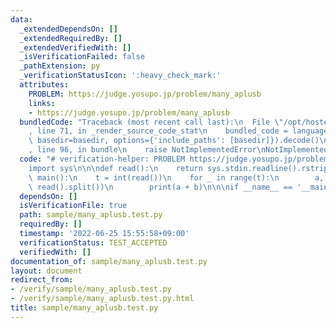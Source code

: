```yaml
---
data:
  _extendedDependsOn: []
  _extendedRequiredBy: []
  _extendedVerifiedWith: []
  _isVerificationFailed: false
  _pathExtension: py
  _verificationStatusIcon: ':heavy_check_mark:'
  attributes:
    PROBLEM: https://judge.yosupo.jp/problem/many_aplusb
    links:
    - https://judge.yosupo.jp/problem/many_aplusb
  bundledCode: "Traceback (most recent call last):\n  File \"/opt/hostedtoolcache/Python/3.10.5/x64/lib/python3.10/site-packages/onlinejudge_verify/documentation/build.py\"\
    , line 71, in _render_source_code_stat\n    bundled_code = language.bundle(stat.path,\
    \ basedir=basedir, options={'include_paths': [basedir]}).decode()\n  File \"/opt/hostedtoolcache/Python/3.10.5/x64/lib/python3.10/site-packages/onlinejudge_verify/languages/python.py\"\
    , line 96, in bundle\n    raise NotImplementedError\nNotImplementedError\n"
  code: "# verification-helper: PROBLEM https://judge.yosupo.jp/problem/many_aplusb\n\
    import sys\n\n\ndef read():\n    return sys.stdin.readline().rstrip()\n\n\ndef\
    \ main():\n    t = int(read())\n    for _ in range(t):\n        a, b = map(int,\
    \ read().split())\n        print(a + b)\n\n\nif __name__ == '__main__':\n    main()\n"
  dependsOn: []
  isVerificationFile: true
  path: sample/many_aplusb.test.py
  requiredBy: []
  timestamp: '2022-06-25 15:55:58+09:00'
  verificationStatus: TEST_ACCEPTED
  verifiedWith: []
documentation_of: sample/many_aplusb.test.py
layout: document
redirect_from:
- /verify/sample/many_aplusb.test.py
- /verify/sample/many_aplusb.test.py.html
title: sample/many_aplusb.test.py
---
```


